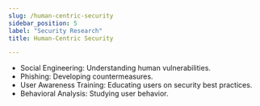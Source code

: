 ```yaml
---
slug: /human-centric-security
sidebar_position: 5
label: "Security Research"
title: Human-Centric Security

---
```



- Social Engineering: Understanding human vulnerabilities.
- Phishing: Developing countermeasures.
- User Awareness Training: Educating users on security best practices.
- Behavioral Analysis: Studying user behavior.

